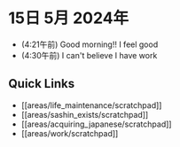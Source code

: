 # 15日 5月 2024年
- (4:21午前) Good morning!! I feel good
- (4:30午前) I can't believe I have work
 



## Quick Links
- [[areas/life_maintenance/scratchpad]]
- [[areas/sashin_exists/scratchpad]]
- [[areas/acquiring_japanese/scratchpad]]
- [[areas/work/scratchpad]]
